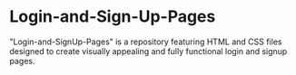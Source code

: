 # Login-and-Sign-Up-Pages
 "Login-and-SignUp-Pages" is a repository featuring HTML and CSS files designed to create visually appealing and fully functional login and signup pages.
